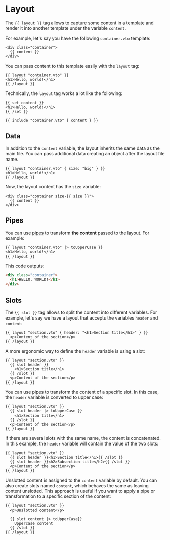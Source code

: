 # Layout

The `{{ layout }}` tag allows to capture some content in a template and render
it into another template under the variable `content`.

For example, let's say you have the following `container.vto` template:

```vto
<div class="container">
  {{ content }}
</div>
```

You can pass content to this template easily with the `layout` tag:

```vto
{{ layout "container.vto" }}
<h1>Hello, world!</h1>
{{ /layout }}
```

Technically, the `layout` tag works a lot like the following:

```vto
{{ set content }}
<h1>Hello, world!</h1>
{{ /set }}

{{ include "container.vto" { content } }}
```

## Data

In addition to the `content` variable, the layout inherits the same data as the
main file. You can pass additional data creating an object after the layout file
name.

```vto
{{ layout "container.vto" { size: "big" } }}
<h1>Hello, world!</h1>
{{ /layout }}
```

Now, the layout content has the `size` variable:

```vto
<div class="container size-{{ size }}">
  {{ content }}
</div>
```

## Pipes

You can use [pipes](./2.pipes.md) to transform **the content** passed to the
layout. For example:

```vto
{{ layout "container.vto" |> toUpperCase }}
<h1>Hello, world!</h1>
{{ /layout }}
```

This code outputs:

```html
<div class="container">
  <h1>HELLO, WORLD!</h1>
</div>
```

## Slots

The `{{ slot }}` tag allows to split the content into different variables. For example, let's say we have a layout that accepts the variables `header` and `content`:

```vto
{{ layout "section.vto" { header: "<h1>Section title</h1>" } }}
  <p>Content of the section</p>
{{ /layout }}
```

A more ergonomic way to define the `header` variable is using a slot:

```vto
{{ layout "section.vto" }}
  {{ slot header }}
    <h1>Section title</h1>
  {{ /slot }}
  <p>Content of the section</p>
{{ /layout }}
```

You can use pipes to transform the content of a specific slot. In this case, the `header` variable is converted to upper case:

```vto
{{ layout "section.vto" }}
  {{ slot header |> toUpperCase }}
    <h1>Section title</h1>
  {{ /slot }}
  <p>Content of the section</p>
{{ /layout }}
```

If there are several slots with the same name, the content is concatenated. In this example, the `header` variable will contain the value of the two slots:

```vto
{{ layout "section.vto" }}
  {{ slot header }}<h1>Section title</h1>{{ /slot }}
  {{ slot header }}<h2>Subsection title</h2>{{ /slot }}
  <p>Content of the section</p>
{{ /layout }}
```

Unslotted content is assigned to the `content` variable by default. You can also create slots named `content`, which behaves the same as leaving content unslotted. This approach is useful if you want to apply a pipe or transformation to a specific section of the content:

```vto
{{ layout "section.vto" }}
  <p>Unslotted content</p>

  {{ slot content |> toUpperCase}}
    Uppercase content
  {{ /slot }}
{{ /layout }}
```
